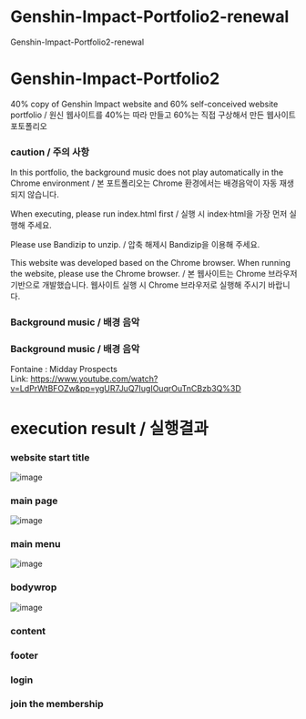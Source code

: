# Genshin-Impact-Portfolio2-renewal
Genshin-Impact-Portfolio2-renewal 

# Genshin-Impact-Portfolio2
40% copy of Genshin Impact website and 60% self-conceived website portfolio / 원신 웹사이트를 40%는 따라 만들고 60%는 직접 구상해서 만든 웹사이트 포토폴리오<br>
<h3>caution / 주의 사항</h3>
<p> In this portfolio, the background music does not play automatically in the Chrome environment / 본 포트폴리오는 Chrome 환경에서는 배경음악이 자동 재생되지 않습니다.</p>
<P> When executing, please run index.html first / 실행 시 index·html을 가장 먼저 실행해 주세요.</P>
<p>Please use Bandizip to unzip. / 압축 해제시 Bandizip을 이용해 주세요.</p>
<p>This website was developed based on the Chrome browser. When running the website, please use the Chrome browser. / 본 웹사이트는 Chrome 브라우저 기반으로 개발했습니다. 웹사이트 실행 시 Chrome 브라우저로 실행해 주시기 바랍니다.</p>


### Background music / 배경 음악
### Background music / 배경 음악
 Fontaine :  Midday Prospects <br>
 Link: https://www.youtube.com/watch?v=LdPrWtBFOZw&pp=ygUR7JuQ7IugIOuqrOuTnCBzb3Q%3D
# execution result / 실행결과

### website start title
![image](https://github.com/edaild/Genshin-Impact-Portfolio2/assets/109999749/05c33b7f-da90-4e3e-8a09-11750fae6552)

### main page
![image](https://github.com/edaild/Genshin-Impact-Portfolio2-renewal/assets/109999749/6b6fdd48-1b11-47cc-abda-13291880ef3a)


### main menu
![image](https://github.com/edaild/Genshin-Impact-Portfolio2-renewal/assets/109999749/530db699-1464-4fe7-afe2-2d97b916a83b)


### bodywrop
![image](https://github.com/edaild/Genshin-Impact-Portfolio2-renewal/assets/109999749/158659b6-6939-4554-a9db-233128b5e88a)


### content








### footer


### login


### join the membership

